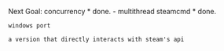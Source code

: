 Next Goal:
    concurrency * done.
        - multithread steamcmd * done.
    
    windows port
    
    a version that directly interacts with steam's api
